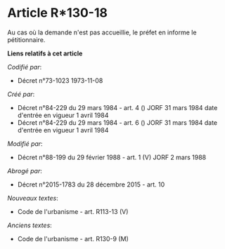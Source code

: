 # Article R*130-18

Au cas où la demande n'est pas accueillie, le préfet en informe le pétitionnaire.

**Liens relatifs à cet article**

_Codifié par_:

  - Décret n°73-1023 1973-11-08

_Créé par_:

  - Décret n°84-229 du 29 mars 1984 - art. 4 () JORF 31 mars 1984 date d'entrée en vigueur 1 avril 1984
  - Décret n°84-229 du 29 mars 1984 - art. 6 () JORF 31 mars 1984 date d'entrée en vigueur 1 avril 1984

_Modifié par_:

  - Décret n°88-199 du 29 février 1988 - art. 1 (V) JORF 2 mars 1988

_Abrogé par_:

  - Décret n°2015-1783 du 28 décembre 2015 - art. 10

_Nouveaux textes_:

  - Code de l'urbanisme - art. R113-13 (V)

_Anciens textes_:

  - Code de l'urbanisme - art. R130-9 (M)
